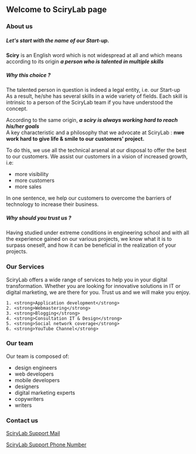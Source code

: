 ## Welcome to SciryLab page

### About us
<p>
  <h5>Let's start with the name of our Start-up.</h5>
  <p><strong>Sciry</strong> is an English word which is not widespread at all and which means according to its origin <strong><em>a person who is talented in multiple skills</em></strong></p>
</p>
            
<p>
    <h5>Why this choice ?</h5>
    <p>The talented person in question is indeed a legal entity, i.e. our Start-up<br/>
    As a result, he/she has several skills in a wide variety of fields.
    Each skill is intrinsic to a person of the SciryLab team if you have understood the concept.</p>
    <p>According to the same origin, <strong><em>a sciry is always working hard to reach his/her goals</em></strong> <br/>
    A key characteristic and a philosophy that we advocate at SciryLab :
    <strong>nwe work hard to give life & smile to our customers' project.</strong></br>
</p>

<p>
    <p class='mb-0'>To do this, we use all the technical arsenal at our disposal to offer the best to our customers.
    We assist our customers in a vision of increased growth, i.e:
    <ul>
        <li><i class='ion-android-checkmark-circle'></i>more visibility</li>
        <li><i class='ion-android-checkmark-circle'></i>more customers</li>
        <li><i class='ion-android-checkmark-circle'></i>more sales</li>
    </ul>
    In one sentence, we help our customers to overcome the barriers of technology to increase their business.</p>
    <h5> Why should you trust us ?</h5>
    <p>Having studied under extreme conditions in engineering school and with all the experience gained on our various projects, we know what it is to surpass oneself, and how it can be beneficial in the realization of your projects.</p>
</p>

### Our Services

<p>
  SciryLab offers a wide range of services to help you in your digital transformation. Whether you are looking for innovative solutions in IT or digital marketing, we are there for you. Trust us and we will make you enjoy.</p>
  
```
1. <strong>Application development</strong>
2. <strong>Webmastering</strong>
3. <strong>Blogging</strong>
4. <strong>Consultation IT & Design</strong>
5. <strong>Social network coverage</strong>
6. <strong>YouTube Channel</strong>
``` 

### Our team

<p>
  Our team is composed of:
    <ul>
        <li><i class='ion-android-checkmark-circle'></i>design engineers</li>
        <li><i class='ion-android-checkmark-circle'></i>web developers</li>
        <li><i class='ion-android-checkmark-circle'></i>mobile developers</li>
        <li><i class='ion-android-checkmark-circle'></i>designers</li>
        <li><i class='ion-android-checkmark-circle'></i>digital marketing experts</li>
        <li><i class='ion-android-checkmark-circle'></i>copywriters</li>
        <li><i class='ion-android-checkmark-circle'></i>writers</li>
    </ul>
</p>

### Contact us

[SciryLab Support Mail](scirylab@gmail.com) 

[SciryLab Support Phone Number](tel://+22962109040) 
